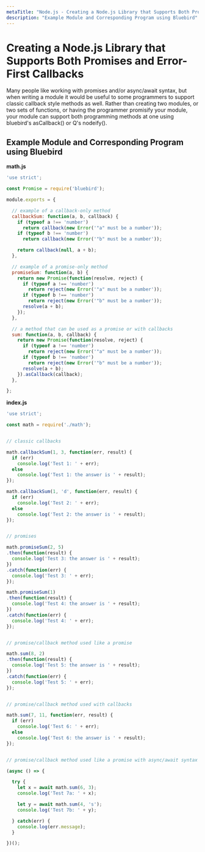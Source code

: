 ```yaml
---
metaTitle: "Node.js - Creating a Node.js Library that Supports Both Promises and Error-First Callbacks"
description: "Example Module and Corresponding Program using Bluebird"
---
```


# Creating a Node.js Library that Supports Both Promises and Error-First Callbacks


Many people like working with promises and/or async/await syntax, but when writing a module it would be useful to some programmers to support classic callback style methods as well. Rather than creating two modules, or two sets of functions, or having the programmer promisify your module, your module can support both programming methods at one using bluebird's asCallback() or Q's nodeify().



## Example Module and Corresponding Program using Bluebird


**math.js**

```js
'use strict';

const Promise = require('bluebird');

module.exports = {

  // example of a callback-only method
  callbackSum: function(a, b, callback) {
    if (typeof a !== 'number')
      return callback(new Error('"a" must be a number'));
    if (typeof b !== 'number')
      return callback(new Error('"b" must be a number'));

    return callback(null, a + b);
  },

  // example of a promise-only method
  promiseSum: function(a, b) {
    return new Promise(function(resolve, reject) {
      if (typeof a !== 'number')
        return reject(new Error('"a" must be a number'));
      if (typeof b !== 'number')
        return reject(new Error('"b" must be a number'));
      resolve(a + b);
    });
  },

  // a method that can be used as a promise or with callbacks
  sum: function(a, b, callback) {
    return new Promise(function(resolve, reject) {
      if (typeof a !== 'number')
        return reject(new Error('"a" must be a number'));
      if (typeof b !== 'number')
        return reject(new Error('"b" must be a number'));
      resolve(a + b);
    }).asCallback(callback);
  },

};

```

**index.js**

```js
'use strict';

const math = require('./math');


// classic callbacks

math.callbackSum(1, 3, function(err, result) {
  if (err)
    console.log('Test 1: ' + err);
  else
    console.log('Test 1: the answer is ' + result);
});

math.callbackSum(1, 'd', function(err, result) {
  if (err)
    console.log('Test 2: ' + err);
  else
    console.log('Test 2: the answer is ' + result);
});


// promises

math.promiseSum(2, 5)
.then(function(result) {
  console.log('Test 3: the answer is ' + result);
})
.catch(function(err) {
  console.log('Test 3: ' + err);
});

math.promiseSum(1)
.then(function(result) {
  console.log('Test 4: the answer is ' + result);
})
.catch(function(err) {
  console.log('Test 4: ' + err);
});


// promise/callback method used like a promise

math.sum(8, 2)
.then(function(result) {
  console.log('Test 5: the answer is ' + result);
})
.catch(function(err) {
  console.log('Test 5: ' + err);
});


// promise/callback method used with callbacks

math.sum(7, 11, function(err, result) {
  if (err)
    console.log('Test 6: ' + err);
  else
    console.log('Test 6: the answer is ' + result);
});


// promise/callback method used like a promise with async/await syntax

(async () => {

  try {
    let x = await math.sum(6, 3);
    console.log('Test 7a: ' + x);

    let y = await math.sum(4, 's');
    console.log('Test 7b: ' + y);

  } catch(err) {
    console.log(err.message);
  }

})();

```

